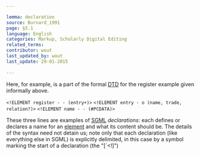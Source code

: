 ```yaml
---

lemma: declaration
source: Burnard_1991
page: §5.1 
language: English
categories: Markup, Scholarly Digital Editing
related_terms: 
contributor: wout
last_updated_by: wout
last_update: 29-01-2015
        
---
```


Here, for example, is a part of the formal [DTD](DTD.html) for the register example given informally above.

`<!ELEMENT register - - (entry+)>`
                `<!ELEMENT entry - o (name, trade, relation?)>`
                `<!ELEMENT name - - (#PCDATA)>`
            

These three lines are examples of [SGML](SGML.html) _declarations_: each defines or declares a name for an [element](element.html) and what its content should be. The details of the syntax need not detain us; note only that each declaration (like everything else in SGML) is explicitly delimited, in this case by a symbol marking the start of a declaration (the "[`<!]")

